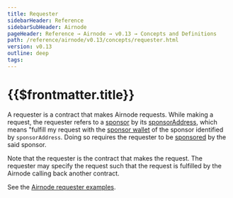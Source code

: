 ```yaml
---
title: Requester
sidebarHeader: Reference
sidebarSubHeader: Airnode
pageHeader: Reference → Airnode → v0.13 → Concepts and Definitions
path: /reference/airnode/v0.13/concepts/requester.html
version: v0.13
outline: deep
tags:
---
```


<VersionWarning/>

<PageHeader/>

<SearchHighlight/>

<FlexStartTag/>

# {{$frontmatter.title}}

A requester is a contract that makes Airnode requests. While making a request,
the requester refers to a
[sponsor](/reference/airnode/v0.13/concepts/sponsor.md) by its
[sponsorAddress](/reference/airnode/v0.13/concepts/sponsor.md#sponsoraddress),
which means "fulfill my request with the
[sponsor wallet](/reference/airnode/v0.13/concepts/sponsor.md#sponsorwallet) of
the sponsor identified by `sponsorAddress`. Doing so requires the requester to
be [sponsored](/reference/airnode/v0.13/concepts/sponsor.md) by the said
sponsor.

Note that the requester is the contract that makes the request. The requester
may specify the request such that the request is fulfilled by the Airnode
calling back another contract.

See the
[Airnode requester examples](https://github.com/api3dao/airnode/tree/v0.13/packages/airnode-examples/contracts).

<FlexEndTag/>
